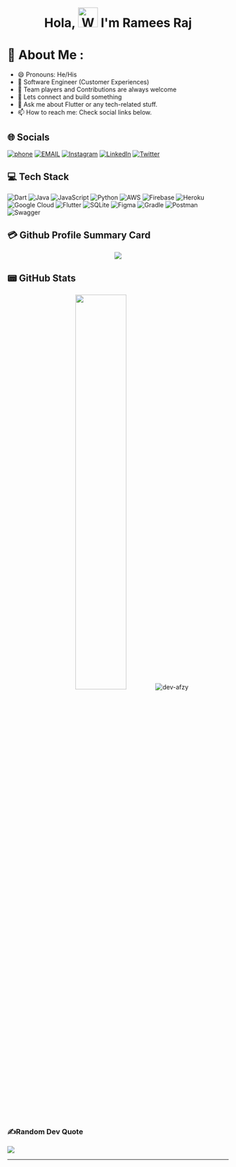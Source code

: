 <h1 align="center"> Hola, <img src="https://raw.githubusercontent.com/nixin72/nixin72/master/wave.gif" 
         alt="Waving hand animated gif"
         height="45"
         width="45" /> I'm Ramees Raj</h1>

# 💫 About Me :
- 😄 Pronouns: He/His
- 🔭 Software Engineer (Customer Experiences)
- 🌱 Team players and Contributions are always welcome
- 👯 Lets connect and build something
- 💬 Ask me about Flutter or any tech-related stuff.
- 📫 How to reach me: Check social links below.

## 🌐 Socials
[![phone](https://img.shields.io/badge/-+919567529811-1DA1F2?style=for-the-badge&logo=Julia&logoColor=white)](tel:9946275285) [![EMAIL](https://img.shields.io/badge/-EMAIL-D14836?style=for-the-badge&logo=Mail.Ru&logoColor=white)](mailto:musthaq.cmd@gmail.com) [![Instagram](https://img.shields.io/badge/Instagram-E4405F?style=for-the-badge&logo=instagram&logoColor=white)](https://instagram.com/0xmuxi) [![LinkedIn](https://img.shields.io/badge/LinkedIn-0077B5?style=for-the-badge&logo=linkedin&logoColor=white)](https://linkedin.com/in/0xmuxi) [![Twitter](https://img.shields.io/twitter/follow/rameeesx?logo=Twitter&style=for-the-badge)](https://twitter.com/0xMuxi)

## 💻 Tech Stack
![Dart](https://img.shields.io/badge/dart-%230175C2.svg?style=for-the-badge&logo=dart&logoColor=white) ![Java](https://img.shields.io/badge/java-%23ED8B00.svg?style=for-the-badge&logo=java&logoColor=white) ![JavaScript](https://img.shields.io/badge/javascript-%23323330.svg?style=for-the-badge&logo=javascript&logoColor=%23F7DF1E) ![Python](https://img.shields.io/badge/python-3670A0?style=for-the-badge&logo=python&logoColor=ffdd54) ![AWS](https://img.shields.io/badge/AWS-%23FF9900.svg?style=for-the-badge&logo=amazon-aws&logoColor=white) ![Firebase](https://img.shields.io/badge/firebase-%23039BE5.svg?style=for-the-badge&logo=firebase) ![Heroku](https://img.shields.io/badge/heroku-%23430098.svg?style=for-the-badge&logo=heroku&logoColor=white) ![Google Cloud](https://img.shields.io/badge/Google%20Cloud-%234285F4.svg?style=for-the-badge&logo=google-cloud&logoColor=white) ![Flutter](https://img.shields.io/badge/Flutter-%2302569B.svg?style=for-the-badge&logo=Flutter&logoColor=white) ![SQLite](https://img.shields.io/badge/sqlite-%2307405e.svg?style=for-the-badge&logo=sqlite&logoColor=white) ![Figma](https://img.shields.io/badge/figma-%23F24E1E.svg?style=for-the-badge&logo=figma&logoColor=white) ![Gradle](https://img.shields.io/badge/Gradle-02303A.svg?style=for-the-badge&logo=Gradle&logoColor=white) ![Postman](https://img.shields.io/badge/Postman-FF6C37?style=for-the-badge&logo=postman&logoColor=white) ![Swagger](https://img.shields.io/badge/-Swagger-%23Clojure?style=for-the-badge&logo=swagger&logoColor=white)

## 💳 Github Profile Summary Card
<p align="center">
  <img src="https://github-profile-summary-cards.vercel.app/api/cards/profile-details?username=rmzrj&theme=vue"/>
</p>

## 📟 GitHub Stats
<p align="center">
	<img width="48%" src="https://github-readme-stats.vercel.app/api?username=rmzrj&show_icons=true&theme=vue" />
  <img src="https://github-readme-stats.vercel.app/api/top-langs?username=rmzrj&show_icons=true&locale=en&layout=compact&theme=vue" alt="dev-afzy" /></p>
</p>

### ✍️Random Dev Quote
![](https://quotes-github-readme.vercel.app/api?type=horizontal&theme=vue)

--- 

